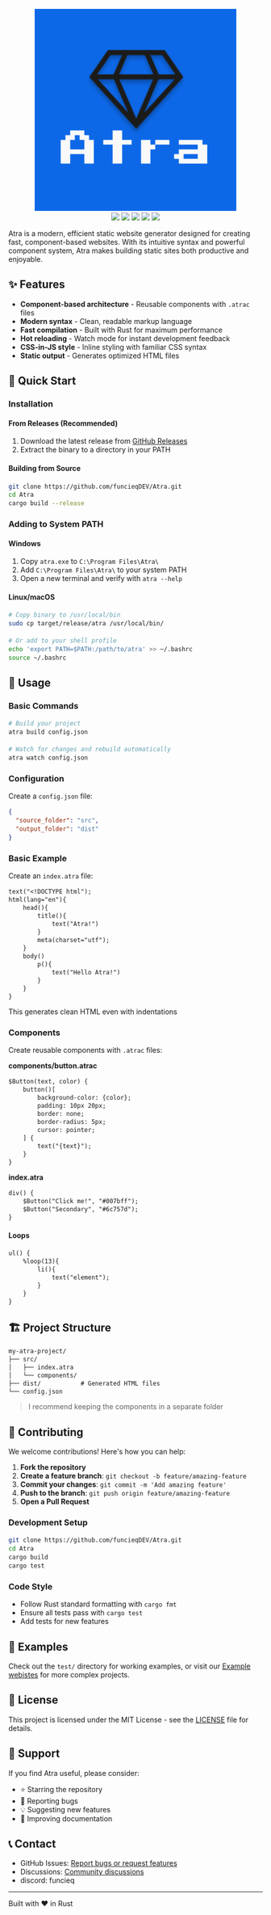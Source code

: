 <p align="center">
  <img src="arts/main.png" width="400px"><br>
  <img src="https://img.shields.io/github/v/release/funcieqDEV/Atra">
  <img src="https://img.shields.io/github/commit-activity/m/funcieqDEV/Atra">
  <img src="https://img.shields.io/github/stars/funcieqDEV/Atra?style=social">
  <img src="https://img.shields.io/github/license/funcieqDEV/Atra">
  <img src="https://img.shields.io/github/actions/workflow/status/funcieqDEV/Atra/rust.yml">
</p>




Atra is a modern, efficient static website generator designed for creating fast, component-based websites. With its intuitive syntax and powerful component system, Atra makes building static sites both productive and enjoyable.

## ✨ Features

- **Component-based architecture** - Reusable components with `.atrac` files
- **Modern syntax** - Clean, readable markup language
- **Fast compilation** - Built with Rust for maximum performance
- **Hot reloading** - Watch mode for instant development feedback
- **CSS-in-JS style** - Inline styling with familiar CSS syntax
- **Static output** - Generates optimized HTML files

## 🚀 Quick Start

### Installation

#### From Releases (Recommended)
1. Download the latest release from [GitHub Releases](https://github.com/funcieqDEV/Atra/releases)
2. Extract the binary to a directory in your PATH

#### Building from Source
```bash
git clone https://github.com/funcieqDEV/Atra.git
cd Atra
cargo build --release
```

### Adding to System PATH

#### Windows
1. Copy `atra.exe` to `C:\Program Files\Atra\`
2. Add `C:\Program Files\Atra\` to your system PATH
3. Open a new terminal and verify with `atra --help`

#### Linux/macOS
```bash
# Copy binary to /usr/local/bin
sudo cp target/release/atra /usr/local/bin/

# Or add to your shell profile
echo 'export PATH=$PATH:/path/to/atra' >> ~/.bashrc
source ~/.bashrc
```

## 📖 Usage

### Basic Commands

```bash
# Build your project
atra build config.json

# Watch for changes and rebuild automatically
atra watch config.json
```

### Configuration

Create a `config.json` file:

```json
{
  "source_folder": "src",
  "output_folder": "dist"
}
```

### Basic Example

Create an `index.atra` file:

```atra
text("<!DOCTYPE html");
html(lang="en"){
    head(){
        title(){
            text("Atra!")
        }
        meta(charset="utf");
    }
    body()
        p(){
            text("Hello Atra!")
        }
    }
}
```

This generates clean HTML even with indentations

### Components

Create reusable components with `.atrac` files:

**components/button.atrac**
```atra
$Button(text, color) {
    button()[
        background-color: {color};
        padding: 10px 20px;
        border: none;
        border-radius: 5px;
        cursor: pointer;
    ] {
        text("{text}");
    }
}
```

**index.atra**
```atra
div() {
    $Button("Click me!", "#007bff");
    $Button("Secondary", "#6c757d");
}
```


#### Loops
```atra
ul() {
    %loop(13){
        li(){
            text("element");
        }
    }
}
```

## 🏗️ Project Structure

```
my-atra-project/
├── src/
│   ├── index.atra
│   └── components/
├── dist/           # Generated HTML files
└── config.json
```
> I recommend keeping the components in a separate folder

## 🤝 Contributing

We welcome contributions! Here's how you can help:

1. **Fork the repository**
2. **Create a feature branch**: `git checkout -b feature/amazing-feature`
3. **Commit your changes**: `git commit -m 'Add amazing feature'`
4. **Push to the branch**: `git push origin feature/amazing-feature`
5. **Open a Pull Request**

### Development Setup

```bash
git clone https://github.com/funcieqDEV/Atra.git
cd Atra
cargo build
cargo test
```

### Code Style
- Follow Rust standard formatting with `cargo fmt`
- Ensure all tests pass with `cargo test`
- Add tests for new features

## 📝 Examples

Check out the `test/` directory for working examples, or visit our [Example webistes](https://github.com/funcieqDEV/Atra/tree/main/examples/) for more complex projects.

## 📄 License

This project is licensed under the MIT License - see the [LICENSE](LICENSE) file for details.

## 🌟 Support

If you find Atra useful, please consider:
- ⭐ Starring the repository
- 🐛 Reporting bugs
- 💡 Suggesting new features
- 📖 Improving documentation

## 📞 Contact

- GitHub Issues: [Report bugs or request features](https://github.com/funcieqDEV/Atra/issues)
- Discussions: [Community discussions](https://github.com/funcieqDEV/Atra/discussions)
- discord: funcieq

---

Built with ❤️ in Rust
